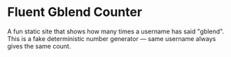 # Fluent Gblend Counter
A fun static site that shows how many times a username has said "gblend".
This is a fake deterministic number generator — same username always gives the same count.
